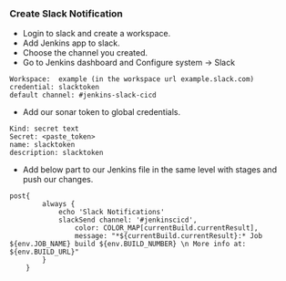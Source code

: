 ### Create Slack Notification

- Login to slack and create a workspace.
- Add Jenkins app to slack.
- Choose the channel you created.
- Go to Jenkins dashboard and Configure system -> Slack

```
Workspace:  example (in the workspace url example.slack.com)
credential: slacktoken 
default channel: #jenkins-slack-cicd
```

- Add our sonar token to global credentials.

```
Kind: secret text
Secret: <paste_token>
name: slacktoken
description: slacktoken
```

- Add below part to our Jenkins file in the same level with stages and push our changes.

```
post{
        always {
            echo 'Slack Notifications'
            slackSend channel: '#jenkinscicd',
                color: COLOR_MAP[currentBuild.currentResult],
                message: "*${currentBuild.currentResult}:* Job ${env.JOB_NAME} build ${env.BUILD_NUMBER} \n More info at: ${env.BUILD_URL}"
        }
    }
```
